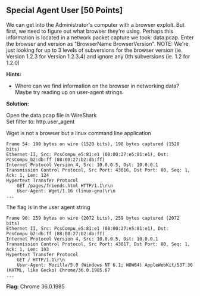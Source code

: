## Special Agent User [50 Points]

We can get into the Administrator's computer with a browser exploit. But first, we need to figure out what browser they're using. Perhaps this information is located in a network packet capture we took: data.pcap. Enter the browser and version as "BrowserName BrowserVersion". NOTE: We're just looking for up to 3 levels of subversions for the browser version (ie. Version 1.2.3 for Version 1.2.3.4) and ignore any 0th subversions (ie. 1.2 for 1.2.0)

**Hints:**

- Where can we find information on the browser in networking data? Maybe try reading up on user-agent strings.

**Solution:**

Open the data.pcap file in WireShark  
Set filter to: http.user_agent

Wget is not a browser but a linux command line application
```
Frame 54: 190 bytes on wire (1520 bits), 190 bytes captured (1520 bits)
Ethernet II, Src: PcsCompu_e5:81:e1 (08:00:27:e5:81:e1), Dst: PcsCompu_b2:db:ff (08:00:27:b2:db:ff)
Internet Protocol Version 4, Src: 10.0.0.5, Dst: 10.0.0.1
Transmission Control Protocol, Src Port: 43016, Dst Port: 80, Seq: 1, Ack: 1, Len: 124
Hypertext Transfer Protocol
    GET /pages/friends.html HTTP/1.1\r\n
    User-Agent: Wget/1.16 (linux-gnu)\r\n
...
```

The flag is in the user agent string
```
Frame 90: 259 bytes on wire (2072 bits), 259 bytes captured (2072 bits)
Ethernet II, Src: PcsCompu_e5:81:e1 (08:00:27:e5:81:e1), Dst: PcsCompu_b2:db:ff (08:00:27:b2:db:ff)
Internet Protocol Version 4, Src: 10.0.0.5, Dst: 10.0.0.1
Transmission Control Protocol, Src Port: 43017, Dst Port: 80, Seq: 1, Ack: 1, Len: 193
Hypertext Transfer Protocol
    GET / HTTP/1.1\r\n
    User-Agent: Mozilla/5.0 (Windows NT 6.1; WOW64) AppleWebKit/537.36 (KHTML, like Gecko) Chrome/36.0.1985.67
...
```

**Flag:** Chrome 36.0.1985
